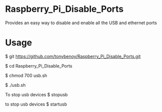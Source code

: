 # Raspberry_Pi_Disable_Ports
Provides an easy way to disable and enable all the USB and ethernet ports

# Usage
$ git https://github.com/tonybenoy/Raspberry_Pi_Disable_Ports.git

$ cd Raspberry_Pi_Disable_Ports

$ chmod 700 usb.sh

$ ./usb.sh

To stop usb devices
$ stopusb 

to stop usb devices
$ startusb 

